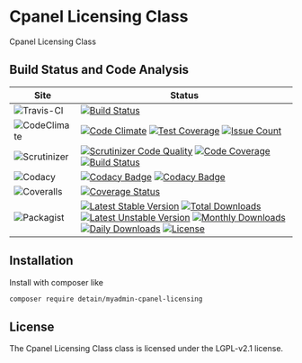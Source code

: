 # Cpanel Licensing Class

Cpanel Licensing Class

## Build Status and Code Analysis

Site          | Status
--------------|---------------------------
![Travis-CI](http://i.is.cc/storage/GYd75qN.png "Travis-CI")     | [![Build Status](https://travis-ci.org/detain/myadmin-cpanel-licensing.svg?branch=master)](https://travis-ci.org/detain/myadmin-cpanel-licensing)
![CodeClimate](http://i.is.cc/storage/GYlageh.png "CodeClimate")  | [![Code Climate](https://codeclimate.com/github/detain/myadmin-cpanel-licensing/badges/gpa.svg)](https://codeclimate.com/github/detain/myadmin-cpanel-licensing) [![Test Coverage](https://codeclimate.com/github/detain/myadmin-cpanel-licensing/badges/coverage.svg)](https://codeclimate.com/github/detain/myadmin-cpanel-licensing/coverage) [![Issue Count](https://codeclimate.com/github/detain/myadmin-cpanel-licensing/badges/issue_count.svg)](https://codeclimate.com/github/detain/myadmin-cpanel-licensing)
![Scrutinizer](http://i.is.cc/storage/GYeUnux.png "Scrutinizer")   | [![Scrutinizer Code Quality](https://scrutinizer-ci.com/g/myadmin-plugins/cpanel-licensing/badges/quality-score.png?b=master)](https://scrutinizer-ci.com/g/myadmin-plugins/cpanel-licensing/?branch=master) [![Code Coverage](https://scrutinizer-ci.com/g/myadmin-plugins/cpanel-licensing/badges/coverage.png?b=master)](https://scrutinizer-ci.com/g/myadmin-plugins/cpanel-licensing/?branch=master) [![Build Status](https://scrutinizer-ci.com/g/myadmin-plugins/cpanel-licensing/badges/build.png?b=master)](https://scrutinizer-ci.com/g/myadmin-plugins/cpanel-licensing/build-status/master)
![Codacy](http://i.is.cc/storage/GYi66Cx.png "Codacy")        | [![Codacy Badge](https://api.codacy.com/project/badge/Grade/226251fc068f4fd5b4b4ef9a40011d06)](https://www.codacy.com/app/detain/myadmin-cpanel-licensing) [![Codacy Badge](https://api.codacy.com/project/badge/Coverage/25fa74eb74c947bf969602fcfe87e349)](https://www.codacy.com/app/detain/myadmin-cpanel-licensing?utm_source=github.com&utm_medium=referral&utm_content=detain/myadmin-cpanel-licensing&utm_campaign=Badge_Coverage)
![Coveralls](http://i.is.cc/storage/GYjNSim.png "Coveralls")    | [![Coverage Status](https://coveralls.io/repos/github/detain/db_abstraction/badge.svg?branch=master)](https://coveralls.io/github/detain/myadmin-cpanel-licensing?branch=master)
![Packagist](http://i.is.cc/storage/GYacBEX.png "Packagist")     | [![Latest Stable Version](https://poser.pugx.org/detain/myadmin-cpanel-licensing/version)](https://packagist.org/packages/detain/myadmin-cpanel-licensing) [![Total Downloads](https://poser.pugx.org/detain/myadmin-cpanel-licensing/downloads)](https://packagist.org/packages/detain/myadmin-cpanel-licensing) [![Latest Unstable Version](https://poser.pugx.org/detain/myadmin-cpanel-licensing/v/unstable)](//packagist.org/packages/detain/myadmin-cpanel-licensing) [![Monthly Downloads](https://poser.pugx.org/detain/myadmin-cpanel-licensing/d/monthly)](https://packagist.org/packages/detain/myadmin-cpanel-licensing) [![Daily Downloads](https://poser.pugx.org/detain/myadmin-cpanel-licensing/d/daily)](https://packagist.org/packages/detain/myadmin-cpanel-licensing) [![License](https://poser.pugx.org/detain/myadmin-cpanel-licensing/license)](https://packagist.org/packages/detain/myadmin-cpanel-licensing)


## Installation

Install with composer like

```sh
composer require detain/myadmin-cpanel-licensing
```

## License

The Cpanel Licensing Class class is licensed under the LGPL-v2.1 license.

